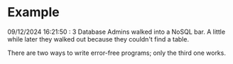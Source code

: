 # Example

<!-- replace-with-date starts -->
09/12/2024 16:21:50 : 3 Database Admins walked into a NoSQL bar. A little while later they walked out because they couldn't find a table.
<!-- replace-with-date ends -->

<!-- replace-with-joke starts -->
There are two ways to write error-free programs; only the third one works.
<!-- replace-with-joke ends -->